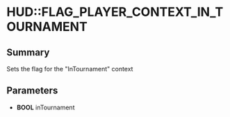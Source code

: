 # HUD::FLAG_PLAYER_CONTEXT_IN_TOURNAMENT

## Summary
Sets the flag for the "InTournament" context

## Parameters
* **BOOL** inTournament